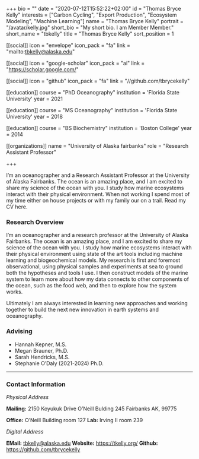 +++
bio = ""
date = "2020-07-12T15:52:22+02:00"
id = "Thomas Bryce Kelly"
interests = ["Carbon Cycling", "Export Production", "Ecosystem Modeling", "Machine Learning"]
name = "Thomas Bryce Kelly"
portrait = "/avatar/kelly.jpg"
short_bio = "My short bio. I am Member Member."
short_name = "tbkelly"
title = "Thomas Bryce Kelly"
sort_position = 1

[[social]]
    icon = "envelope"
    icon_pack = "fa"
    link = "mailto:tbkelly@alaska.edu"

[[social]]
    icon = "google-scholar"
    icon_pack = "ai"
    link = "https://scholar.google.com/"

[[social]]
    icon = "github"
    icon_pack = "fa"
    link = "//github.com/tbrycekelly"

[[education]]
    course = "PhD Oceanography"
    institution = 'Florida State University'
    year = 2021

[[education]]
    course = "MS Oceanography"
    institution = 'Florida State University'
    year = 2018

[[education]]
    course = "BS Biochemistry"
    institution = 'Boston College'
    year = 2014

[[organizations]]
    name = "University of Alaska fairbanks"
    role = "Research Assistant Professor"

+++

I’m an oceanographer and a Research Assistant Professor at the University of Alaska Fairbanks. The ocean is an amazing place, and I am excited to share my science of the ocean with you. I study how marine ecosystems interact with their physical environment. When not working I spend most of my time either on house projects or with my family our on a trail. Read my CV here.


### Research Overview
I’m an oceanographer and a research professor at the University of Alaska Fairbanks. The ocean is an amazing place, and I am excited to share my science of the ocean with you. I study how marine ecosystems interact with their physical environment using state of the art tools including machine learning and biogeochemical models. My research is first and foremost observational, using physical samples and experiments at sea to ground both the hypotheses and tools I use. I then construct models of the marine system to learn more about how my data connects to other components of the ocean, such as the food web, and then to explore how the system works.

Ultimately I am always interested in learning new approaches and working together to build the next new innovation in earth systems and oceanography.

### Advising

- Hannah Kepner, M.S.
- Megan Brauner, Ph.D.
- Sarah Hendricks, M.S.
- Stephanie O’Daly (2021-2024) Ph.D.


---

### Contact Information
*Physical Address*

**Mailing:**
2150 Koyukuk Drive
O’Neill Bulding 245
Fairbanks AK, 99775

**Office:** O’Neill Building room 127
**Lab:** Irving II room 239

*Digital Address*

**EMail:** tbkelly@alaska.edu
**Website:** https://tkelly.org/
**Github:** https://github.com/tbrycekelly
